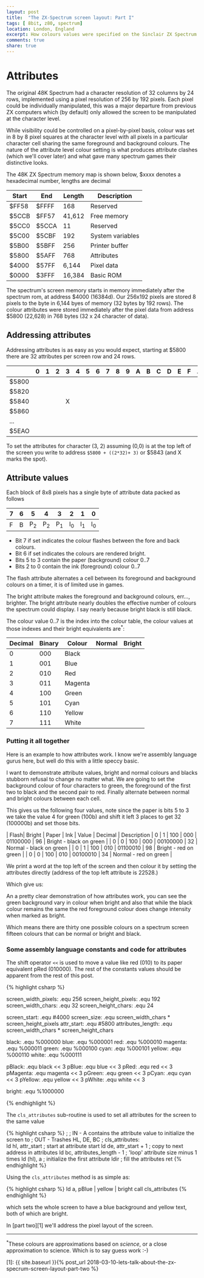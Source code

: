 ```yaml
---
layout: post
title:  "The ZX-Spectrum screen layout: Part I"
tags: [ 8bit, z80, spectrum]
location: London, England
excerpt: How colours values were specified on the Sinclair ZX Spectrum.
comments: true
share: true
---
```

# Attributes

The original 48K Spectrum had a character resolution of 32 columns by 24 rows, implemented using a pixel resolution of 256 by 192 pixels. Each pixel could be individually manipulated, this was a major departure from previous ZX computers which (by default) only allowed the screen to be manipulated at the character level.

While visibility could be controlled on a pixel-by-pixel basis, colour was set in 8 by 8 pixel squares at the character level with all pixels in a particular character cell sharing the same foreground and background colours. The nature of the attribute level colour setting is what produces attribute clashes (which we'll cover later) and what gave many spectrum games their distinctive looks.

The 48K ZX Spectrum memory map is shown below, $xxxx denotes a hexadecimal number, lengths are decimal

<table>
    <thead>
        <tr><th>Start</th> <th>End</th> <th>Length</th> <th>Description</th></tr>
    </thead>
    <tbody>
        <tr> <td> $FF58 </td> <td> $FFFF </td> <td> 168    </td> <td> Reserved </td> </tr>
        <tr> <td> $5CCB </td> <td> $FF57 </td> <td> 41,612 </td> <td> Free memory </td> </tr>
        <tr> <td> $5CC0 </td> <td> $5CCA </td> <td> 11     </td> <td> Reserved </td> </tr>
        <tr> <td> $5C00 </td> <td> $5CBF </td> <td> 192    </td> <td> System variables </td> </tr>
        <tr> <td> $5B00 </td> <td> $5BFF </td> <td> 256    </td> <td> Printer buffer </td> </tr>
        <tr> <td> $5800 </td> <td> $5AFF </td> <td> 768    </td> <td>  <span class="memory-slot">Attributes</span>   </td> </tr>
        <tr> <td> $4000 </td> <td> $57FF </td> <td> 6,144  </td> <td> Pixel data  </td> </tr>
        <tr> <td> $0000 </td> <td> $3FFF </td> <td> 16,384 </td> <td> Basic ROM </td> </tr>
    </tbody>
</table>

The spectrum's screen memory starts in memory immediately after the spectrum rom, at address $4000 (16384d). Our 256x192 pixels are stored 8 pixels to the byte in 6,144 byes of memory (32 bytes by 192 rows). The colour attributes were stored immediately after the pixel data from address  $5800 (22,628) in 768 bytes (32 x 24 character of data).

## Addressing attributes

Addressing attributes is as easy as you would expect, starting at $5800 there are 32 attributes per screen row and 24 rows.

|       | 0| 1| 2| 3| 4| 5| 6| 7| 8| 9| A| B| C| D| E| F| ...|1F|
|---|---|---|---|---|---|---|---|---|---|---|---|---|---|---|---|---|---|---|
| $5800 |  |  |  |  |  |  |  |  |  |  |  |  |  |  |  |  | |  |
| $5820 |  |  |  |  |  |  |  |  |  |  |  |  |  |  |  |  | |  |
| $5840 |  |  |  | X|  |  |  |  |  |  |  |  |  |  |  |  | |  |
| $5860 |  |  |  |  |  |  |  |  |  |  |  |  |  |  |  |  | |  |
| ...   |  |  |  |  |  |  |  |  |  |  |  |  |  |  |  |  | |  |
| $5EAO |  |  |  |  |  |  |  |  |  |  |  |  |  |  |  |  | |  |

To set the attributes for character (3, 2) assuming (0,0) is at the top left of the screen you write to address `$5800 + ((2*32)+ 3)` or
$5843 (and X marks the spot).

## Attribute values

Each block of 8x8 pixels has a single byte of attribute data packed as follows

| 7 | 6 | 5 | 4 | 3 | 2 | 1 | 0 |
|---|---|---|---|---|---|---|---|
| F | B | P<sub>2</sub> | P<sub>2</sub> | P<sub>1</sub> | I<sub>0</sub> | I<sub>1</sub> | I<sub>0</sub> |

* Bit 7 if set indicates the colour flashes between the fore and back colours.
* Bit 6 if set indicates the  colours are rendered bright.
* Bits 5 to 3 contain the paper (background) colour 0..7
* Bits 2 to 0 contain the ink (foreground) colour 0..7

The flash attribute alternates a cell between its foreground and background colours on a timer, it is of limited use in games.

The bright attribute makes the foreground and background colours, err..., brighter. The bright attribute nearly doubles the effective number of colours the spectrum could display. I say nearly because bright black is still black.

The colour value 0..7 is the index into the colour table, the colour values at those indexes and their bright equivalents are<sup>*</sup>:

| Decimal | Binary | Colour | Normal | Bright |
|---|---|---| --- |---|
| 0 | 000 | Black   | <span class="spec-color spec-color-0-n"></span> | <span class="spec-color spec-color-0-b"></span> |
| 1 | 001 | Blue    | <span class="spec-color spec-color-1-n"></span> | <span class="spec-color spec-color-2-b"></span> |
| 2 | 010 | Red     | <span class="spec-color spec-color-2-n"></span> | <span class="spec-color spec-color-3-b"></span> |
| 3 | 011 | Magenta | <span class="spec-color spec-color-3-n"></span> | <span class="spec-color spec-color-4-b"></span> |
| 4 | 100 | Green   | <span class="spec-color spec-color-4-n"></span> | <span class="spec-color spec-color-5-b"></span> |
| 5 | 101 | Cyan    | <span class="spec-color spec-color-5-n"></span> | <span class="spec-color spec-color-6-b"></span> |
| 6 | 110 | Yellow  | <span class="spec-color spec-color-6-n"></span> | <span class="spec-color spec-color-7-b"></span> |
| 7 | 111 | White   | <span class="spec-color spec-color-7-n"></span> | <span class="spec-color spec-color-8-b"></span> |



### Putting it all together

Here is an example to how attributes work. I know we're assembly language gurus here, but well do this with a little speccy basic.

I want to demonstrate attribute values, bright and normal colours and  blacks stubborn refusal to change no matter what. We are going to set the background colour of four characters to green, the foreground of the first two to black and the second pair to red. Finally alternate between normal and bright colours between each cell.

This gives us the following four values, note since the paper is bits 5 to 3 we take the value 4 for green (100b) and shift it left 3 places to get 32 (100000b) and set those bits. 

| Flash| Bright | Paper | Ink | Value | Decimal | Description
| 0 | 1 | 100 | 000 | 01100000 | 96 | Bright - black on green  |
| 0 | 0 | 100 | 000 | 00100000 | 32 | Normal - black on green |
| 0 | 1 | 100 | 010 | 01100010 | 98 | Bright - red on green |
| 0 | 0 | 100 | 010 | 00100010 | 34 | Normal - red on green |

We print a word at the top left of the screen and then colour it by setting the attributes directly (address of the top left attribute is 22528.)

<div class="dbImg zoom80 centeredImg" data-src="2018-03-03-lets-talk-about-the-zx-specrum-screen-layout/listing01.png" title="Sinclair basic program listing in the emulator." ></div>

Which give us:

<div class="dbImg zoom80 centeredImg" data-src="2018-03-03-lets-talk-about-the-zx-specrum-screen-layout/result01.png" title="The word poke on the spectrum screen with the attributes set as described previouslu" ></div>

An a pretty clear demonstration of how attributes work, you can see the green background vary in colour when bright and also that while the black colour remains the same the red foreground colour does change intensity when marked as bright.

Which means there are thirty one possible colours on a spectrum screen fifteen colours that can be normal or bright and black.

### Some assembly language constants and code for attributes

The shift operator `<<` is used to move a value like red (010) to its paper equivalent pRed (010000). The rest of the constants values should be apparent from the rest of this post.


{% highlight csharp %}

screen_width_pixels:    .equ 256
screen_height_pixels:   .equ 192
screen_width_chars:     .equ 32
screen_height_chars:    .equ 24

screen_start:           .equ #4000
screen_size:            .equ screen_width_chars * screen_height_pixels
attr_start:             .equ #5800
attributes_length:      .equ screen_width_chars * screen_height_chars

black:                  .equ %000000
blue:                   .equ %000001
red:                    .equ %000010
magenta:                .equ %000011
green:                  .equ %000100
cyan:                   .equ %000101
yellow:                 .equ %000110
white:                  .equ %000111

pBlack:                 .equ black << 3
pBlue:                  .equ blue  << 3
pRed:                   .equ red  << 3
pMagenta:               .equ magenta  << 3
pGreen:                 .equ green  << 3
pCyan:                  .equ cyan  << 3
pYellow:                .equ yellow  << 3
pWhite:                 .equ white  << 3
            
bright:                 .equ %1000000

{% endhighlight %}


The `cls_attributes` sub-routine is used to set all attributes for the screen to the same value

{% highlight csharp %}
; 
; IN  - A contains the attribute value to initialize the screen to
; OUT - Trashes HL, DE, BC
;
 cls_attributes:        
        ld hl, attr_start               ; start at attribute start
        ld de, attr_start + 1           ; copy to next address in attributes
        ld bc, attributes_length - 1    ; 'loop' attribute size minus 1 times
        ld (hl), a                      ; initialize the first attribute
        ldir                            ; fill the attributes
        ret
{% endhighlight %}

Using the `cls_attributes` method is as simple as:

{% highlight csharp %}
        ld a, pBlue | yellow | bright
        call cls_attributes
{% endhighlight %}

which sets the whole screen to have a blue background and yellow text, both of which are bright.

In [part two][1] we'll address the pixel layout of the screen.

---

<sup>*</sup>These colours are approximations based on <em>science</em>, or  a close approximation to science. Which is to say guess work :-)

[1]: {{ site.baseurl }}{% post_url 2018-03-10-lets-talk-about-the-zx-specrum-screen-layout-part-two %}
